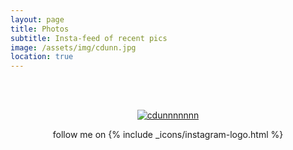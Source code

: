 ```yaml
---
layout: page
title: Photos
subtitle: Insta-feed of recent pics
image: /assets/img/cdunn.jpg
location: true
---
```


<div class="row" id="instafeed"></div>

<div class="cf"></div>

<br><br>

<div style="text-align:center;">
  <figure class="fig fig-xs">
    <a class="instagram-avatar" href="https://instagram.com/cdunnnnnnn/" target="_blank">
      <img class="fig-img" src="/assets/img/instagram-avatar.jpg" alt="cdunnnnnnn" title="cdunnnnnnn">
    </a>
  </figure>
  <p>
    follow me on {% include _icons/instagram-logo.html %}
  </p>
</div>

<div class="cf"></div>
